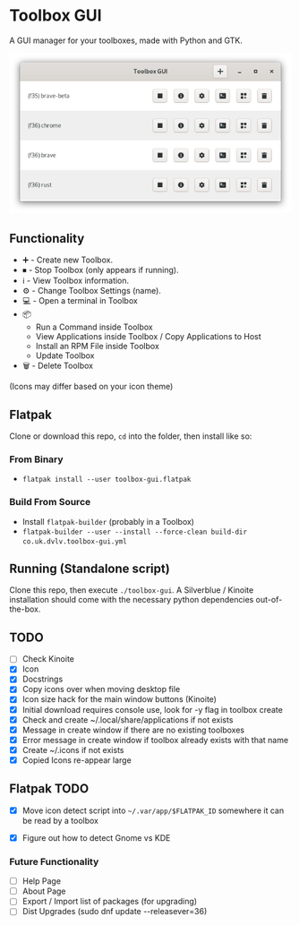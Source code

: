 # Toolbox GUI
A GUI manager for your toolboxes, made with Python and GTK.

![screenshot](screenshot.png)

## Functionality
- :heavy_plus_sign: - Create new Toolbox.
- ⏹ - Stop Toolbox (only appears if running).
- :information_source: - View Toolbox information.
- :gear: - Change Toolbox Settings (name).
- :computer: - Open a terminal in Toolbox
- :package:
    - Run a Command inside Toolbox
    - View Applications inside Toolbox / Copy Applications to Host
    - Install an RPM File inside Toolbox
    - Update Toolbox
- :wastebasket: - Delete Toolbox

(Icons may differ based on your icon theme)

## Flatpak
Clone or download this repo, `cd` into the folder, then install like so:

### From Binary
- `flatpak install --user toolbox-gui.flatpak`

### Build From Source
- Install `flatpak-builder` (probably in a Toolbox)
- `flatpak-builder --user --install --force-clean build-dir co.uk.dvlv.toolbox-gui.yml`

## Running (Standalone script)
Clone this repo, then execute `./toolbox-gui`. A Silverblue / Kinoite installation should come with the necessary python dependencies out-of-the-box.

## TODO
- [ ] Check Kinoite
- [x] Icon
- [x] Docstrings
- [x] Copy icons over when moving desktop file
- [x] Icon size hack for the main window buttons (Kinoite)
- [x] Initial download requires console use, look for -y flag in toolbox create
- [x] Check and create ~/.local/share/applications if not exists
- [x] Message in create window if there are no existing toolboxes
- [x] Error message in create window if toolbox already exists with that name
- [x] Create ~/.icons if not exists
- [x] Copied Icons re-appear large

## Flatpak TODO
- [x] Move icon detect script into `~/.var/app/$FLATPAK_ID` somewhere it can be read by a toolbox
- [x] Figure out how to detect Gnome vs KDE


### Future Functionality
- [ ] Help Page
- [ ] About Page
- [ ] Export / Import list of packages (for upgrading)
- [ ] Dist Upgrades (sudo dnf update --releasever=36)
